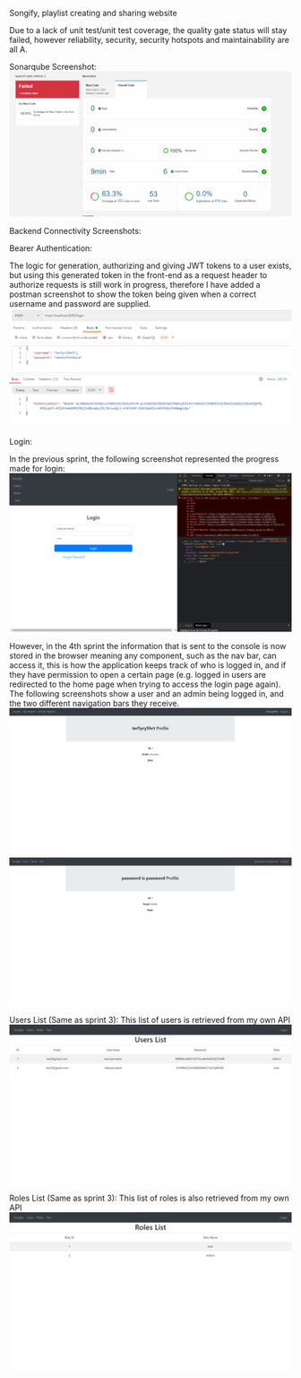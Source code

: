 Songify, playlist creating and sharing website

Due to a lack of unit test/unit test coverage, the quality gate status will stay failed, however reliability, security, security hotspots and maintainability are all A.

Sonarqube Screenshot:
![](images/sprint-4/sonarqube-sprint-4.png)

Backend Connectivity Screenshots:

Bearer Authentication:

The logic for generation, authorizing and giving JWT tokens to a user exists, but using this generated token in the front-end as a request header to authorize requests is still work in progress, therefore I have added a postman screenshot to show the token being given when a correct username and password are supplied.
![](images/sprint-4/bearer-postman.png)

Login:

In the previous sprint, the following screenshot represented the progress made for login:
![](images/sprint-3/login-console.png)

However, in the 4th sprint the information that is sent to the console is now stored in the browser meaning any component, such as the nav bar, can access it, this is how the application keeps track of who is logged in, and if they have permission to open a certain page (e.g. logged in users are redirected to the home page when trying to access the login page again). The following screenshots show a user and an admin being logged in, and the two different navigation bars they receive.
![](images/sprint-4/logged-in-user.png)
![](images/sprint-4/logged-in-admin.png)



Users List (Same as sprint 3):
This list of users is retrieved from my own API
![](images/sprint-3/users-list.png)

Roles List (Same as sprint 3):
This list of roles is also retrieved from my own API
![](images/sprint-3/roles-list.png)
